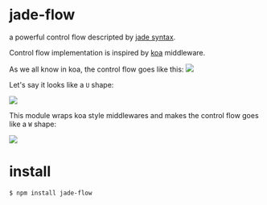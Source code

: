 # jade-flow
a powerful control flow descripted by [jade syntax](https://github.com/jadejs/jade).

Control flow implementation is inspired by [koa](https://github.com/koajs/koa) middleware.

As we all know in koa, the control flow goes like this:
![](https://camo.githubusercontent.com/d80cf3b511ef4898bcde9a464de491fa15a50d06/68747470733a2f2f7261772e6769746875622e636f6d2f66656e676d6b322f6b6f612d67756964652f6d61737465722f6f6e696f6e2e706e67)

Let's say it looks like a `U` shape:

![](https://img.alicdn.com/tps/TB1Bp8WIFXXXXbPXFXXXXXXXXXX.png)

This module wraps koa style middlewares and makes the control flow goes
like a `W` shape:

![](https://img.alicdn.com/tps/TB1hSijIFXXXXahXXXXXXXXXXXX.png)

# install
`$ npm install jade-flow`
